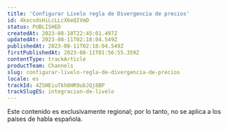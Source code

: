 ```yaml
---
title: 'Configurar Livelo regla de Divergencia de precios'
id: 4kocvdsHiLcLLcX6eQIVmD
status: PUBLISHED
createdAt: 2023-08-10T22:45:01.497Z
updatedAt: 2023-08-11T02:18:04.549Z
publishedAt: 2023-08-11T02:18:04.549Z
firstPublishedAt: 2023-08-11T01:56:55.359Z
contentType: trackArticle
productTeam: Channels
slug: configurar-livelo-regla-de-divergencia-de-precios
locale: es
trackId: 4ZSHEiuTkh8HR9ubJQj8BP
trackSlugES: integracion-de-livelo
---
```


<div class="alert alert-warning" role="alert">Este contenido es exclusivamente regional; 
por lo tanto, no se aplica a los países de habla española.</div>

